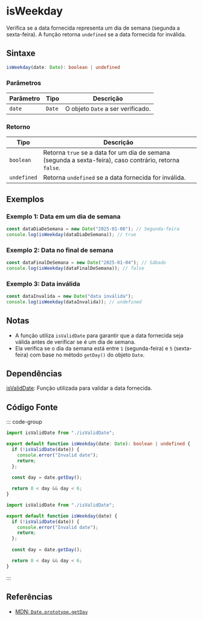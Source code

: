 # isWeekday  
Verifica se a data fornecida representa um dia de semana (segunda a sexta-feira). A função retorna `undefined` se a data fornecida for inválida.

## Sintaxe
```typescript
isWeekday(date: Date): boolean | undefined
```

### Parâmetros

| Parâmetro | Tipo    | Descrição                                                  |
|-----------|---------|------------------------------------------------------------|
| `date`    | `Date`  | O objeto `Date` a ser verificado.                           |

### Retorno

| Tipo        | Descrição                                                  |
|-------------|------------------------------------------------------------|
| `boolean`   | Retorna `true` se a data for um dia de semana (segunda a sexta-feira), caso contrário, retorna `false`. |
| `undefined` | Retorna `undefined` se a data fornecida for inválida.       |

## Exemplos

### Exemplo 1: Data em um dia de semana
```typescript
const dataDiaDeSemana = new Date("2025-01-06"); // Segunda-feira
console.log(isWeekday(dataDiaDeSemana)); // true
```

### Exemplo 2: Data no final de semana
```typescript
const dataFinalDeSemana = new Date("2025-01-04"); // Sábado
console.log(isWeekday(dataFinalDeSemana)); // false
```

### Exemplo 3: Data inválida
```typescript
const dataInvalida = new Date("data inválida");
console.log(isWeekday(dataInvalida)); // undefined
```

## Notas
- A função utiliza `isValidDate` para garantir que a data fornecida seja válida antes de verificar se é um dia de semana.
- Ela verifica se o dia da semana está entre `1` (segunda-feira) e `5` (sexta-feira) com base no método `getDay()` do objeto `Date`.

## Dependências
[isValidDate](./isValidDate.md): Função utilizada para validar a data fornecida.

## Código Fonte
::: code-group

```typescript
import isValidDate from "./isValidDate";

export default function isWeekday(date: Date): boolean | undefined {
  if (!isValidDate(date)) {
    console.error("Invalid date");
    return;
  };
  
  const day = date.getDay();

  return 0 < day && day < 6;
}
```

```javascript
import isValidDate from "./isValidDate";

export default function isWeekday(date) {
  if (!isValidDate(date)) {
    console.error("Invalid date");
    return;
  };
  
  const day = date.getDay();

  return 0 < day && day < 6;
}
```
:::

## Referências
- [MDN: `Date.prototype.getDay`](https://developer.mozilla.org/en-US/docs/Web/JavaScript/Reference/Global_Objects/Date/getDay)